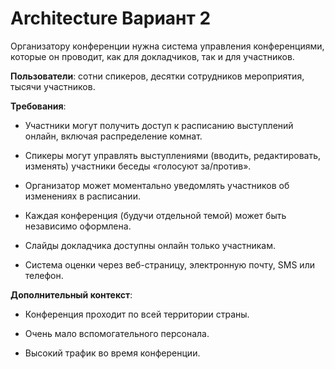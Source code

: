 # Architecture Вариант 2

Организатору конференции нужна система управления конференциями, которые он проводит, как для докладчиков, так и для участников.


**Пользователи**: сотни спикеров, десятки сотрудников мероприятия, тысячи участников.


**Требования**:

- Участники могут получить доступ к расписанию выступлений онлайн, включая распределение комнат.

- Спикеры могут управлять выступлениями (вводить, редактировать, изменять)
участники беседы «голосуют за/против».

- Организатор может моментально уведомлять участников об изменениях в расписании.

- Каждая конференция (будучи отдельной темой) может быть независимо оформлена.

- Слайды докладчика доступны онлайн только участникам.

- Система оценки через веб-страницу, электронную почту, SMS или телефон.


**Дополнительный контекст**:

- Конференция проходит по всей территории страны.

- Очень мало вспомогательного персонала.

- Высокий трафик во время конференции.
